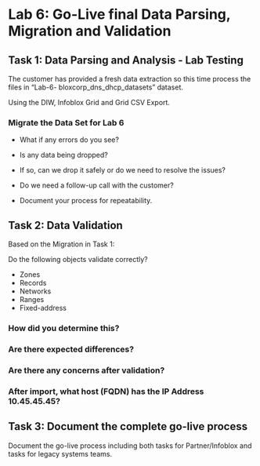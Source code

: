 # Lab 6: Go-Live final Data Parsing, Migration and Validation
## Task 1: Data Parsing and Analysis - Lab Testing

The customer has provided a fresh data extraction so this time process the files in “Lab-6-
bloxcorp_dns_dhcp_datasets” dataset.

Using the DIW, Infoblox Grid and Grid CSV Export.
### Migrate the Data Set for Lab 6
- What if any errors do you see?



- Is any data being dropped?
- If so, can we drop it safely or do we need to resolve the issues?
- Do we need a follow-up call with the customer?
- Document your process for repeatability.

## Task 2: Data Validation
Based on the Migration in Task 1:

Do the following objects validate correctly?
- Zones
- Records
- Networks
- Ranges
- Fixed-address

### How did you determine this?

### Are there expected differences?

### Are there any concerns after validation?

### After import, what host (FQDN) has the IP Address 10.45.45.45?

## Task 3: Document the complete go-live process
Document the go-live process including both tasks for Partner/Infoblox and tasks for legacy systems
teams.